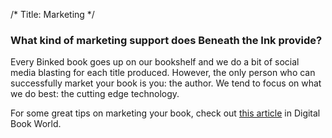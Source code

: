 /*
Title: Marketing
*/

### What kind of marketing support does Beneath the Ink provide?

Every Binked book goes up on our bookshelf and we do a bit of social media blasting for each title produced. However, the only person who can successfully market your book is you: the author. We tend to focus on what we do best: the cutting edge technology. 

For some great tips on marketing your book, check out [this article](http://www.digitalbookworld.com/2013/how-to-sell-ebooks-5-proven-tip/) in Digital Book World. 